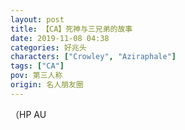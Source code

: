 ```yaml
---
layout: post
title: 【CA】死神与三兄弟的故事
date: 2019-11-08 04:38
categories: 好兆头
characters: ["Crowley", "Aziraphale"]
tags: ["CA"]
pov: 第三人称
origin: 名人朋友圈
---
```


（HP AU

